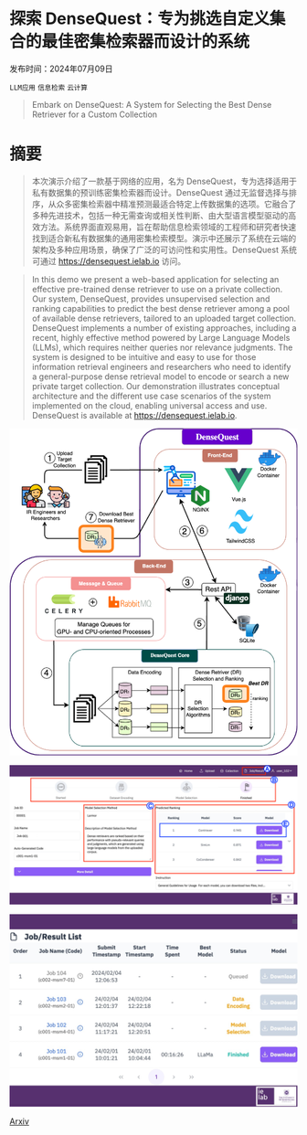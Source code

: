 # 探索 DenseQuest：专为挑选自定义集合的最佳密集检索器而设计的系统

发布时间：2024年07月09日

`LLM应用` `信息检索` `云计算`

> Embark on DenseQuest: A System for Selecting the Best Dense Retriever for a Custom Collection

# 摘要

> 本次演示介绍了一款基于网络的应用，名为 DenseQuest，专为选择适用于私有数据集的预训练密集检索器而设计。DenseQuest 通过无监督选择与排序，从众多密集检索器中精准预测最适合特定上传数据集的选项。它融合了多种先进技术，包括一种无需查询或相关性判断、由大型语言模型驱动的高效方法。系统界面直观易用，旨在帮助信息检索领域的工程师和研究者快速找到适合新私有数据集的通用密集检索模型。演示中还展示了系统在云端的架构及多种应用场景，确保了广泛的可访问性和实用性。DenseQuest 系统可通过 https://densequest.ielab.io 访问。

> In this demo we present a web-based application for selecting an effective pre-trained dense retriever to use on a private collection. Our system, DenseQuest, provides unsupervised selection and ranking capabilities to predict the best dense retriever among a pool of available dense retrievers, tailored to an uploaded target collection. DenseQuest implements a number of existing approaches, including a recent, highly effective method powered by Large Language Models (LLMs), which requires neither queries nor relevance judgments. The system is designed to be intuitive and easy to use for those information retrieval engineers and researchers who need to identify a general-purpose dense retrieval model to encode or search a new private target collection. Our demonstration illustrates conceptual architecture and the different use case scenarios of the system implemented on the cloud, enabling universal access and use. DenseQuest is available at https://densequest.ielab.io.

![探索 DenseQuest：专为挑选自定义集合的最佳密集检索器而设计的系统](../../../paper_images/2407.06685/dq_arch.png)

![探索 DenseQuest：专为挑选自定义集合的最佳密集检索器而设计的系统](../../../paper_images/2407.06685/collapsed_ui2_highlight.png)

![探索 DenseQuest：专为挑选自定义集合的最佳密集检索器而设计的系统](../../../paper_images/2407.06685/job_table.png)

[Arxiv](https://arxiv.org/abs/2407.06685)